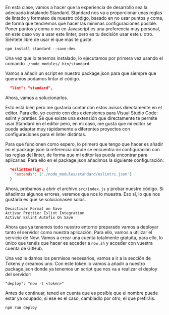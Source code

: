 En esta clase, vamos a hacer que la experiencia de desarrollo sea la adecuada instalando Standard. Standard nos va a proporcionar unas reglas de lintado y formateo de nuestro código, basado en no usar puntos y coma, de forma que tendremos que hacer las minimas configuraciones posible. Poner puntos y coma o no en Javascript es una preferencia muy personal, en este caso voy a usar este linter, pero es tu decisión usar este u otro. Siéntete libre de usar el que más te guste.

```
npm install standard --save-dev
```

Una vez que lo tenemos instalado, lo ejecutamos por primera vez usando el comando `./node_modules/.bin/standard`.

Vamos a añadir un script en nuestro package.json para que siempre que queramos podamos lintar el código.

```json
  "lint": "standard",
```

Ahora, vamos a solucionarlos.

Esto está bien pero me gustaría contar con estos avisos directamente en el editor. Para ello, yo cuento con dos extensiones para Visual Studio Code: eslint y prettier. Sé que existe una extensión que directamente te permite usar Standard en el editor pero, en mi caso, me gusta que mi editor se pueda adaptar muy rápidamente a diferentes proyectos con configuraciones para el linter distintas.

Para que funcionen como espero, lo primero que tengo que hacer es añadir en el package.json la referencia dónde se encuentra mi configuración con las reglas del linter, de forma que mi editor las pueda encontrar para aplicarlas. Para ello en el package.json añadimos la siguiente configuración:

```json
  "eslintConfig": {
    "extends": ["./node_modules/standard/eslintrc.json"]
  }
```

Ahora, probamos a abrir el archivo `src/index.js` y probar nuestro código. Si añadimos algunos errores, veremos que nos lo muestra. Eso sí, lo que nos gustaría es que se solucionasen solos.

```
Desactivar Format on Save
Activar Prettier Eslint Integration
Activar Eslint Autofix On Save
```

Ahora que ya tenemos todo nuestro entorno preparado vamos a deployar tanto el servidor como nuestra aplicación. Para ello, vamos a utilizar el servicio de Now. Vamos a crear una cuenta totalmente gratuita, para ello, lo único que tenéis que hacer es acceder a `now.sh` y acceder con vuestra cuenta de GitHub.

Una vez le damos los permisos necesarios, vamos a ir a la sección de Tokens y creamos uno. Con este token lo vamos a añadir a nuestro package.json donde ya tenemos un script que nos va a realizar el deploy del servidor:

```
"deploy": "now -t <token>"
```

Antes de continuar, tened en cuenta que es posible que el nombre puede estar ya ocupado, si ese es el caso, cambiadlo por otro, el que prefiráis. 

```
npm run deploy
```